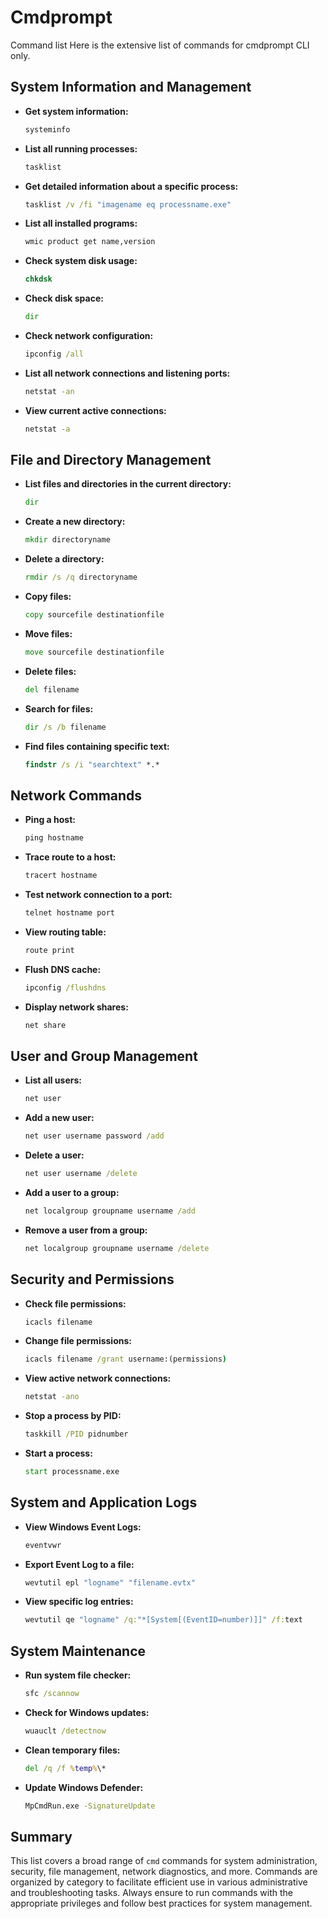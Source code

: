 # Cmdprompt
Command list
Here is the extensive list of commands for cmdprompt CLI only.

## System Information and Management

- **Get system information:**
  ```cmd
  systeminfo
  ```

- **List all running processes:**
  ```cmd
  tasklist
  ```

- **Get detailed information about a specific process:**
  ```cmd
  tasklist /v /fi "imagename eq processname.exe"
  ```

- **List all installed programs:**
  ```cmd
  wmic product get name,version
  ```

- **Check system disk usage:**
  ```cmd
  chkdsk
  ```

- **Check disk space:**
  ```cmd
  dir
  ```

- **Check network configuration:**
  ```cmd
  ipconfig /all
  ```

- **List all network connections and listening ports:**
  ```cmd
  netstat -an
  ```

- **View current active connections:**
  ```cmd
  netstat -a
  ```

## File and Directory Management

- **List files and directories in the current directory:**
  ```cmd
  dir
  ```

- **Create a new directory:**
  ```cmd
  mkdir directoryname
  ```

- **Delete a directory:**
  ```cmd
  rmdir /s /q directoryname
  ```

- **Copy files:**
  ```cmd
  copy sourcefile destinationfile
  ```

- **Move files:**
  ```cmd
  move sourcefile destinationfile
  ```

- **Delete files:**
  ```cmd
  del filename
  ```

- **Search for files:**
  ```cmd
  dir /s /b filename
  ```

- **Find files containing specific text:**
  ```cmd
  findstr /s /i "searchtext" *.*
  ```

## Network Commands

- **Ping a host:**
  ```cmd
  ping hostname
  ```

- **Trace route to a host:**
  ```cmd
  tracert hostname
  ```

- **Test network connection to a port:**
  ```cmd
  telnet hostname port
  ```

- **View routing table:**
  ```cmd
  route print
  ```

- **Flush DNS cache:**
  ```cmd
  ipconfig /flushdns
  ```

- **Display network shares:**
  ```cmd
  net share
  ```

## User and Group Management

- **List all users:**
  ```cmd
  net user
  ```

- **Add a new user:**
  ```cmd
  net user username password /add
  ```

- **Delete a user:**
  ```cmd
  net user username /delete
  ```

- **Add a user to a group:**
  ```cmd
  net localgroup groupname username /add
  ```

- **Remove a user from a group:**
  ```cmd
  net localgroup groupname username /delete
  ```

## Security and Permissions

- **Check file permissions:**
  ```cmd
  icacls filename
  ```

- **Change file permissions:**
  ```cmd
  icacls filename /grant username:(permissions)
  ```

- **View active network connections:**
  ```cmd
  netstat -ano
  ```

- **Stop a process by PID:**
  ```cmd
  taskkill /PID pidnumber
  ```

- **Start a process:**
  ```cmd
  start processname.exe
  ```

## System and Application Logs

- **View Windows Event Logs:**
  ```cmd
  eventvwr
  ```

- **Export Event Log to a file:**
  ```cmd
  wevtutil epl "logname" "filename.evtx"
  ```

- **View specific log entries:**
  ```cmd
  wevtutil qe "logname" /q:"*[System[(EventID=number)]]" /f:text
  ```

## System Maintenance

- **Run system file checker:**
  ```cmd
  sfc /scannow
  ```

- **Check for Windows updates:**
  ```cmd
  wuauclt /detectnow
  ```

- **Clean temporary files:**
  ```cmd
  del /q /f %temp%\*
  ```

- **Update Windows Defender:**
  ```cmd
  MpCmdRun.exe -SignatureUpdate
  ```

## Summary

This list covers a broad range of `cmd` commands for system administration, security, file management, network diagnostics, and more. Commands are organized by category to facilitate efficient use in various administrative and troubleshooting tasks. Always ensure to run commands with the appropriate privileges and follow best practices for system management.
